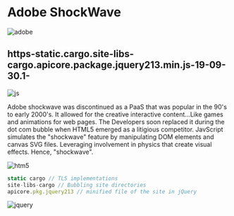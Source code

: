 # Adobe ShockWave

![adobe](https://github.com/user-attachments/assets/b3e583a0-0643-45b2-9acb-e432644311ff)

## https-static.cargo.site-libs-cargo.apicore.package.jquery213.min.js-19-09-30.1-

![js](https://github.com/user-attachments/assets/58805a6a-9357-4006-b2f6-a7beb6b4b184)

Adobe shockwave was discontinued as a PaaS that was popular in the 90's to early 2000's. It allowed for the creative interactive content...Like games and animations for web pages. The Developers soon replaced it during the dot com bubble when HTML5 emerged as a litigious competitor. JavScript simulates the "shockwave" feature by manipulating DOM elements and canvas SVG files. Leveraging involvement in physics that create visual effects. Hence, "shockwave".

![htm5](https://github.com/user-attachments/assets/d849e4b7-aa08-4076-9048-3626d854f8f0)

```javascript
static cargo // TLS implementations
site-libs-cargo // Bubbling site directories
apicore.pkg.jquery213 // minified file of the site in jQuery
```
![jquery](https://github.com/user-attachments/assets/784f5766-f238-4e04-8c26-7a9fad9fd1f1)
